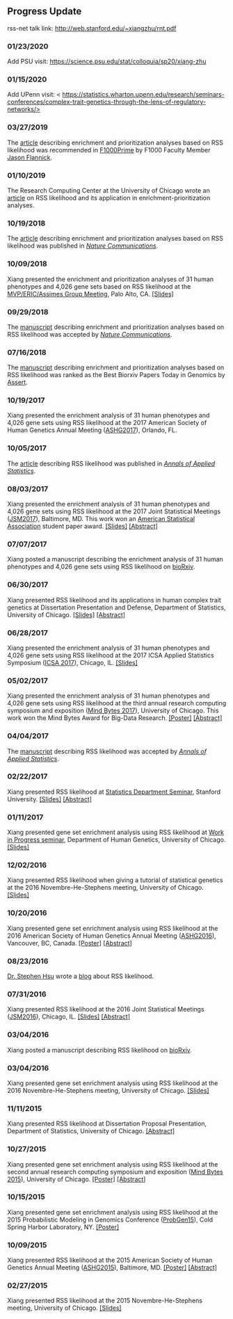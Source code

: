 ## Progress Update

rss-net talk link: <http://web.stanford.edu/~xiangzhu/rnt.pdf>

### 01/23/2020

Add PSU visit: <https://science.psu.edu/stat/colloquia/sp20/xiang-zhu>

### 01/15/2020

Add UPenn visit: < https://statistics.wharton.upenn.edu/research/seminars-conferences/complex-trait-genetics-through-the-lens-of-regulatory-networks/>

### 03/27/2019

The [article](https://www.nature.com/articles/s41467-018-06805-x) describing enrichment and prioritization analyses based on RSS likelihood was recommended in [F1000Prime](https://doi.org/10.3410/f.734261365.793558023) by F1000 Faculty Member [Jason Flannick](https://f1000.com/prime/thefaculty/member/499999771097550974).

### 01/10/2019

The Research Computing Center at the University of Chicago wrote an [article](https://rcc.uchicago.edu/about-rcc/news-features/new-statistical-method-gives-second-life-gwas-data) on RSS likelihood and its application in enrichment-prioritization analyses.

### 10/19/2018

The [article](https://www.nature.com/articles/s41467-018-06805-x) describing enrichment and prioritization analyses based on RSS likelihood was published in [*Nature Communications*](https://www.nature.com/articles/s41467-018-06805-x).

### 10/09/2018

Xiang presented the enrichment and prioritization analyses of 31 human phenotypes and 4,026 gene sets based on RSS likelihood at the [MVP/ERIC/Assimes Group Meeting](https://www.vacsp.research.va.gov/CSP_Centers/Palo-Alto-ERIC-Genomics.asp), Palo Alto, CA. [[Slides]](http://web.stanford.edu/~xiangzhu/ASSIMES_20181009.pdf)

### 09/29/2018

The [manuscript](https://doi.org/10.1101/160770) describing enrichment and prioritization analyses based on RSS likelihood was accepted by [*Nature Communications*](https://www.nature.com/articles/s41467-018-06805-x).

### 07/16/2018

The [manuscript](https://doi.org/10.1101/160770) describing enrichment and prioritization analyses based on RSS likelihood was ranked as the Best Biorxiv Papers Today in Genomics by [Assert](http://assert.pub/). 

### 10/19/2017

Xiang presented the enrichment analysis of 31 human phenotypes and 4,026 gene sets using RSS likelihood at the 2017 American Society of Human Genetics Annual Meeting ([ASHG2017](http://www.ashg.org/2017meeting/)), Orlando, FL.

### 10/05/2017

The [article](http://stephenslab.uchicago.edu/assets/papers/Zhu2017.pdf) describing RSS likelihood was published in [*Annals of Applied Statistics*](http://dx.doi.org/10.1214/17-AOAS1046).

### 08/03/2017

Xiang presented the enrichment analysis of 31 human phenotypes and 4,026 gene sets using RSS likelihood at the 2017 Joint Statistical Meetings ([JSM2017](https://ww2.amstat.org/meetings/jsm/2017)), Baltimore, MD. This work won an [American Statistical Association](http://www.amstat.org/) student paper award. [[Slides]](http://www.stat.uchicago.edu/~xiangzhu/JSM_20170803.pdf) [[Abstract]](https://ww2.amstat.org/meetings/jsm/2017/onlineprogram/AbstractDetails.cfm?abstractid=322545)

### 07/07/2017

Xiang posted a manuscript describing the enrichment analysis of 31 human phenotypes and 4,026 gene sets using RSS likelihood on [bioRxiv](https://doi.org/10.1101/160770).

### 06/30/2017

Xiang presented RSS likelihood and its applications in human complex trait genetics at Dissertation Presentation and Defense, Department of Statistics, University of Chicago. [[Slides]](http://www.stat.uchicago.edu/~xiangzhu/THESIS_20170630.html) [[Abstract]](https://galton.uchicago.edu/students/seminars/2016-2017/zhu_xiang063017.pdf)

### 06/28/2017

Xiang presented the enrichment analysis of 31 human phenotypes and 4,026 gene sets using RSS likelihood at the 2017 ICSA Applied Statistics Symposium ([ICSA 2017](http://bioinfo.stats.northwestern.edu/~icsa/)), Chicago, IL. [[Slides]](http://www.stat.uchicago.edu/~xiangzhu/ICSA_20170628.pdf)

### 05/02/2017

Xiang presented the enrichment analysis of 31 human phenotypes and 4,026 gene sets using RSS likelihood at the third annual research computing symposium and exposition ([Mind Bytes 2017](http://mindbytes.uchicago.edu/)), University of Chicago. This work won the Mind Bytes Award for Big-Data Research. [[Poster]](https://mindbytes.uchicago.edu/2017/posters/04242017110702_posterzhu042417.pdf) [[Abstract]](https://mindbytes.uchicago.edu/2017/callforposters.php)

### 04/04/2017

The [manuscript](https://doi.org/10.1101/042457) describing RSS likelihood was accepted by [*Annals of Applied Statistics*](http://dx.doi.org/10.1214/17-AOAS1046).

### 02/22/2017

Xiang presented RSS likelihood at [Statistics Department Seminar](https://statistics.stanford.edu/events/bayesian-large-scale-regression-model-genome-wide-summary-data), Stanford University. [[Slides]](http://www.stat.uchicago.edu/~xiangzhu/STANFORD_20170222.html) [[Abstract]](https://statistics.stanford.edu/sites/default/files/Feb22-2017.pdf)

### 01/11/2017

Xiang presented gene set enrichment analysis using RSS likelihood at [Work in Progress seminar](http://genes.uchicago.edu/page/work-progress-series), Department of Human Genetics, University of Chicago. [[Slides]](http://www.stat.uchicago.edu/~xiangzhu/WIP_20170111.html)

### 12/02/2016

Xiang presented RSS likelihood when giving a tutorial of statistical genetics at the 2016 Novembre-He-Stephens meeting, University of Chicago. [[Slides]](http://www.stat.uchicago.edu/~xiangzhu/gwas_tutorial)

### 10/20/2016

Xiang presented gene set enrichment analysis using RSS likelihood at the 2016 American Society of Human Genetics Annual Meeting ([ASHG2016](http://www.ashg.org/2016meeting/)), Vancouver, BC, Canada. [[Poster]](http://www.stat.uchicago.edu/~xiangzhu/ASHG_2016.pdf) [[Abstract]](https://ep70.eventpilot.us/web/page.php?page=IntHtml&project=ASHG16&id=160120613)

### 08/23/2016

[Dr. Stephen Hsu](https://vp.research.msu.edu/people/hsu-stephen) wrote a [blog](http://infoproc.blogspot.com/2016/08/bayesian-large-scale-multiple.html) about RSS likelihood.

### 07/31/2016

Xiang presented RSS likelihood at the 2016 Joint Statistical Meetings ([JSM2016](https://ww2.amstat.org/meetings/jsm/2016/)), Chicago, IL. [[Slides]](http://www.stat.uchicago.edu/~xiangzhu/JSM_20160731.pdf) [[Abstract]](https://ww2.amstat.org/meetings/jsm/2016/onlineprogram/AbstractDetails.cfm?abstractid=320123)

### 03/04/2016

Xiang posted a manuscript describing RSS likelihood on [bioRxiv](https://doi.org/10.1101/042457). 

### 03/04/2016

Xiang presented gene set enrichment analysis using RSS likelihood at the 2016 Novembre-He-Stephens meeting, University of Chicago. [[Slides]](http://www.stat.uchicago.edu/~xiangzhu/NHS_20160304.pdf)

### 11/11/2015

Xiang presented RSS likelihood at Dissertation Proposal Presentation, Department of Statistics, University of Chicago. [[Abstract]](https://www.stat.uchicago.edu/students/seminars/2015-2016/zhu_xiang111115.pdf)

### 10/27/2015

Xiang presented gene set enrichment analysis using RSS likelihood at the second annual research computing symposium and exposition ([Mind Bytes 2015](http://mindbytes.uchicago.edu/)), University of Chicago. [[Poster]](http://mindbytes.uchicago.edu/2015/posters/RCC_2015.pdf) [[Abstract]](http://mindbytes.uchicago.edu/gallery_2015.php)

### 10/15/2015

Xiang presented gene set enrichment analysis using RSS likelihood at the 2015 Probabilistic Modeling in Genomics Conference ([ProbGen15](https://meetings.cshl.edu/meetings.aspx?meet=probgen&year=15)), Cold Spring Harbor Laboratory, NY. [[Poster]](http://www.stat.uchicago.edu/~xiangzhu/CSHL_2015.pdf)

### 10/09/2015

Xiang presented RSS likelihood at the 2015 American Society of Human Genetics Annual Meeting ([ASHG2015](http://www.ashg.org/2015meeting/)), Baltimore, MD. [[Poster]](http://www.stat.uchicago.edu/~xiangzhu/ASHG_2015.pdf) [[Abstract]](https://ep70.eventpilotadmin.com/web/page.php?page=IntHtml&project=ASHG15&id=150120723) 

### 02/27/2015

Xiang presented RSS likelihood at the 2015 Novembre-He-Stephens meeting, University of Chicago. [[Slides]](http://www.stat.uchicago.edu/~xiangzhu/NHS_20150227.html)
